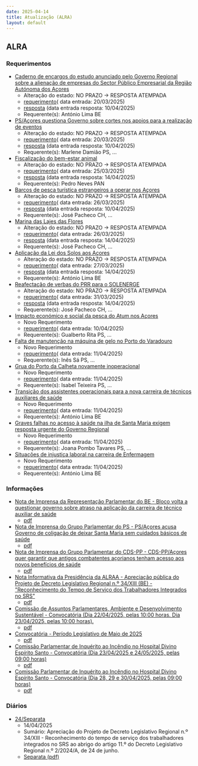 ```yaml
---
date: 2025-04-14
title: Atualização (ALRA)
layout: default
---
```

## ALRA

### Requerimentos

* [Caderno de encargos do estudo anunciado pelo Governo Regional sobre a alienação de empresas do Sector Público Empresarial da Região Autónoma dos Açores](http://base.alra.pt:82/4DACTION/w_pesquisa_registo/4/8758)
  * Alteração do estado: NO PRAZO → RESPOSTA ATEMPADA
  * [requerimento](http://base.alra.pt:82/Doc_Req/XIIIreque308.pdf)( data entrada: 20/03/2025)
  * [resposta](http://base.alra.pt:82/Doc_Req/XIIIrequeresp308.pdf) (data entrada resposta: 10/04/2025)
  * Requerente(s): António Lima BE
* [PS/Açores questiona Governo sobre cortes nos apoios para a realização de eventos](http://base.alra.pt:82/4DACTION/w_pesquisa_registo/4/8761)
  * Alteração do estado: NO PRAZO → RESPOSTA ATEMPADA
  * [requerimento](http://base.alra.pt:82/Doc_Req/XIIIreque310.pdf)( data entrada: 20/03/2025)
  * [resposta](http://base.alra.pt:82/Doc_Req/XIIIrequeresp310.pdf) (data entrada resposta: 10/04/2025)
  * Requerente(s): Marlene Damião PS, ...
* [Fiscalização do bem-estar animal](http://base.alra.pt:82/4DACTION/w_pesquisa_registo/4/8765)
  * Alteração do estado: NO PRAZO → RESPOSTA ATEMPADA
  * [requerimento](http://base.alra.pt:82/Doc_Req/XIIIreque312.pdf)( data entrada: 25/03/2025)
  * [resposta](http://base.alra.pt:82/Doc_Req/XIIIrequeresp312.pdf) (data entrada resposta: 14/04/2025)
  * Requerente(s): Pedro Neves PAN
* [Barcos de pesca turística estrangeiros a operar nos Açores](http://base.alra.pt:82/4DACTION/w_pesquisa_registo/4/8767)
  * Alteração do estado: NO PRAZO → RESPOSTA ATEMPADA
  * [requerimento](http://base.alra.pt:82/Doc_Req/XIIIreque313.pdf)( data entrada: 26/03/2025)
  * [resposta](http://base.alra.pt:82/Doc_Req/XIIIrequeresp313.pdf) (data entrada resposta: 10/04/2025)
  * Requerente(s): José Pacheco CH, ...
* [Marina das Lajes das Flores](http://base.alra.pt:82/4DACTION/w_pesquisa_registo/4/8770)
  * Alteração do estado: NO PRAZO → RESPOSTA ATEMPADA
  * [requerimento](http://base.alra.pt:82/Doc_Req/XIIIreque315.pdf)( data entrada: 26/03/2025)
  * [resposta](http://base.alra.pt:82/Doc_Req/XIIIrequeresp315.pdf) (data entrada resposta: 14/04/2025)
  * Requerente(s): José Pacheco CH, ...
* [Aplicação da Lei dos Solos aos Açores](http://base.alra.pt:82/4DACTION/w_pesquisa_registo/4/8772)
  * Alteração do estado: NO PRAZO → RESPOSTA ATEMPADA
  * [requerimento](http://base.alra.pt:82/Doc_Req/XIIIreque316.pdf)( data entrada: 27/03/2025)
  * [resposta](http://base.alra.pt:82/Doc_Req/XIIIrequeresp316.pdf) (data entrada resposta: 14/04/2025)
  * Requerente(s): António Lima BE
* [Reafectação de verbas do PRR para o SOLENERGE](http://base.alra.pt:82/4DACTION/w_pesquisa_registo/4/8777)
  * Alteração do estado: NO PRAZO → RESPOSTA ATEMPADA
  * [requerimento](http://base.alra.pt:82/Doc_Req/XIIIreque320.pdf)( data entrada: 31/03/2025)
  * [resposta](http://base.alra.pt:82/Doc_Req/XIIIrequeresp320.pdf) (data entrada resposta: 14/04/2025)
  * Requerente(s): José Pacheco CH, ...
* [Impacto económico e social da pesca do Atum nos Açores](http://base.alra.pt:82/4DACTION/w_pesquisa_registo/4/8787)
  * Novo Requerimento
  * [requerimento](http://base.alra.pt:82/Doc_Req/XIIIreque326.pdf)( data entrada: 10/04/2025)
  * Requerente(s): Gualberto Rita PS, ...
* [Falta de manutenção na máquina de gelo no Porto do Varadouro](http://base.alra.pt:82/4DACTION/w_pesquisa_registo/4/8788)
  * Novo Requerimento
  * [requerimento](http://base.alra.pt:82/Doc_Req/XIIIreque327.pdf)( data entrada: 11/04/2025)
  * Requerente(s): Inês Sá PS, ...
* [Grua do Porto da Calheta novamente inoperacional](http://base.alra.pt:82/4DACTION/w_pesquisa_registo/4/8790)
  * Novo Requerimento
  * [requerimento](http://base.alra.pt:82/Doc_Req/XIIIreque328.pdf)( data entrada: 11/04/2025)
  * Requerente(s): Isabel Teixeira PS, ...
* [Transição dos assistentes operacionais para a nova carreira de técnicos auxiliares de saúde](http://base.alra.pt:82/4DACTION/w_pesquisa_registo/4/8791)
  * Novo Requerimento
  * [requerimento](http://base.alra.pt:82/Doc_Req/XIIIreque329.pdf)( data entrada: 11/04/2025)
  * Requerente(s): António Lima BE
* [Graves falhas no acesso à saúde na ilha de Santa Maria exigem resposta urgente do Governo Regional](http://base.alra.pt:82/4DACTION/w_pesquisa_registo/4/8792)
  * Novo Requerimento
  * [requerimento](http://base.alra.pt:82/Doc_Req/XIIIreque330.pdf)( data entrada: 11/04/2025)
  * Requerente(s): Joana Pombo Tavares PS, ...
* [Situações de injustiça laboral na carreira de Enfermagem](http://base.alra.pt:82/4DACTION/w_pesquisa_registo/4/8794)
  * Novo Requerimento
  * [requerimento](http://base.alra.pt:82/Doc_Req/XIIIreque331.pdf)( data entrada: 11/04/2025)
  * Requerente(s): António Lima BE

### Informações

* [Nota de Imprensa da Representação Parlamentar do BE - Bloco volta a questionar governo sobre atraso na aplicação da carreira de técnico auxiliar de saúde](http://base.alra.pt:82/4DACTION/w_pesquisa_registo/8/21512)
  * [pdf](http://base.alra.pt:82/Doc_Noticias/NI21512.pdf)
* [Nota de Imprensa do Grupo Parlamentar do PS - PS/Açores acusa Governo de coligação de deixar Santa Maria sem cuidados básicos de saúde](http://base.alra.pt:82/4DACTION/w_pesquisa_registo/8/21513)
  * [pdf](http://base.alra.pt:82/Doc_Noticias/NI21513.pdf)
* [Nota de Imprensa do Grupo Parlamentar do CDS-PP - CDS-PP/Açores quer garantir que antigos combatentes açorianos tenham acesso aos novos benefícios de saúde](http://base.alra.pt:82/4DACTION/w_pesquisa_registo/8/21514)
  * [pdf](http://base.alra.pt:82/Doc_Noticias/NI21514.pdf)
* [Nota Informativa da Presidência da ALRAA - Apreciação pública do Projeto de Decreto Legislativo Regional n.º 34/XIII (BE) - "Reconhecimento do Tempo de Serviço dos Trabalhadores Integrados no SRS"](http://base.alra.pt:82/4DACTION/w_pesquisa_registo/8/21515)
  * [pdf](http://base.alra.pt:82/Doc_Noticias/NI21515.pdf)
* [Comissão de Assuntos Parlamentares, Ambiente e Desenvolvimento Sustentável - Convocatória (Dia 22/04/2025, pelas 10:00 horas. Dia 23/04/2025, pelas 10:00 horas).](http://base.alra.pt:82/4DACTION/w_pesquisa_registo/8/21516)
  * [pdf](http://base.alra.pt:82/Doc_Noticias/NI21516.pdf)
* [Convocatória - Período Legislativo de Maio de 2025](http://base.alra.pt:82/4DACTION/w_pesquisa_registo/8/21518)
  * [pdf](http://base.alra.pt:82/Doc_Noticias/NI21518.pdf)
* [Comissão Parlamentar de Inquérito ao Incêndio no Hospital Divino Espírito Santo - Convocatória (Dia 23/04/2025 e 24/05/2025, pelas 09:00 horas)](http://base.alra.pt:82/4DACTION/w_pesquisa_registo/8/21519)
  * [pdf](http://base.alra.pt:82/Doc_Noticias/NI21519.pdf)
* [Comissão Parlamentar de Inquérito ao Incêndio no Hospital Divino Espírito Santo - Convocatória (Dia 28, 29 e 30/04/2025, pelas 09:00 horas)](http://base.alra.pt:82/4DACTION/w_pesquisa_registo/8/21520)
  * [pdf](http://base.alra.pt:82/Doc_Noticias/NI21520.pdf)

### Diários

* [24/Separata](http://base.alra.pt:82/4DACTION/w_pesquisa_registo/10/2860)
  * 14/04/2025
  * Sumário: Apreciação do Projeto de Decreto Legislativo Regional n.º 34/XIII - Reconhecimento do tempo de serviço dos trabalhadores integrados no SRS ao abrigo do artigo 11.º do Decreto Legislativo Regional n.º 2/2024/A, de 24 de junho.
  * [Separata (pdf)](http://base.alra.pt:82/Diario/XIII24sepa.pdf)
